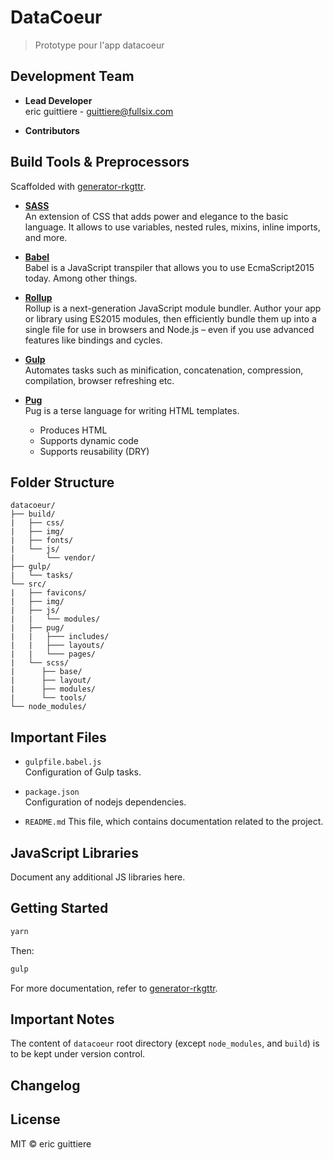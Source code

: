 # DataCoeur
> Prototype pour l&#39;app datacoeur

## Development Team

* **Lead Developer**  
eric guittiere - <guittiere@fullsix.com>

* **Contributors**

## Build Tools & Preprocessors

Scaffolded with [generator-rkgttr](https://www.npmjs.com/package/generator-rkgttr).

* **[SASS](http://sass-lang.com/guide)**  
An extension of CSS that adds power and elegance to the basic language. It allows to use variables, nested rules, mixins, inline imports, and more.

* **[Babel](https://babeljs.io/)**  
Babel is a JavaScript transpiler that allows you to use EcmaScript2015 today. Among other things.

* **[Rollup](http://rollupjs.org)**  
Rollup is a next-generation JavaScript module bundler. Author your app or library using ES2015 modules, then efficiently bundle them up into a single file for use in browsers and Node.js – even if you use advanced features like bindings and cycles.

* **[Gulp](http://gulpjs.com/)**  
Automates tasks such as minification, concatenation, compression, compilation, browser refreshing etc.

* **[Pug](https://pugjs.org/api/getting-started.html)**  
Pug is a terse language for writing HTML templates.

  * Produces HTML
  * Supports dynamic code
  * Supports reusability (DRY)

## Folder Structure

```
datacoeur/  
├── build/
|   ├── css/
|   ├── img/
|   ├── fonts/
|   └── js/
|       └── vendor/
├── gulp/
|   └── tasks/
└── src/
|   ├── favicons/
|   ├── img/
|   ├── js/
|   |   └── modules/
|   ├── pug/
|   |   ├─── includes/
|   |   ├─── layouts/
|   |   └─── pages/
|   └── scss/
|      ├── base/
|      ├── layout/
|      ├── modules/
|      └── tools/
└── node_modules/
```

## Important Files

* `gulpfile.babel.js`  
Configuration of Gulp tasks.

* `package.json`  
Configuration of nodejs dependencies.

* `README.md`
This file, which contains documentation related to the project.

## JavaScript Libraries

Document any additional JS libraries here.

## Getting Started

```sh
yarn
```

Then:

```sh
gulp
```

For more documentation, refer to [generator-rkgttr](https://www.npmjs.com/package/generator-rkgttr).

## Important Notes
The content of `datacoeur` root directory (except `node_modules`, and `build`) is to be kept under version control.

## Changelog


## License

MIT © eric guittiere
